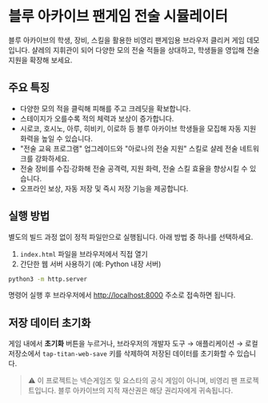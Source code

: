 # 블루 아카이브 팬게임 전술 시뮬레이터

블루 아카이브의 학생, 장비, 스킬을 활용한 비영리 팬게임용 브라우저 클리커 게임 데모입니다. 샬레의 지휘관이 되어 다양한 모의 전술 적들을 상대하고, 학생들을 영입해 전술 지원을 확장해 보세요.

## 주요 특징

- 다양한 모의 적을 클릭해 피해를 주고 크레딧을 확보합니다.
- 스테이지가 오를수록 적의 체력과 보상이 증가합니다.
- 시로코, 호시노, 아루, 히비키, 이로하 등 블루 아카이브 학생들을 모집해 자동 지원 화력을 높일 수 있습니다.
- "전술 교육 프로그램" 업그레이드와 "아로나의 전술 지원" 스킬로 샬레 전술 네트워크를 강화하세요.
- 전술 장비를 수집·강화해 전술 공격력, 지원 화력, 전술 스킬 효율을 향상시킬 수 있습니다.
- 오프라인 보상, 자동 저장 및 즉시 저장 기능을 제공합니다.

## 실행 방법

별도의 빌드 과정 없이 정적 파일만으로 실행됩니다. 아래 방법 중 하나를 선택하세요.

1. `index.html` 파일을 브라우저에서 직접 열기
2. 간단한 웹 서버 사용하기 (예: Python 내장 서버)

```bash
python3 -m http.server
```

명령어 실행 후 브라우저에서 <http://localhost:8000> 주소로 접속하면 됩니다.

## 저장 데이터 초기화

게임 내에서 **초기화** 버튼을 누르거나, 브라우저의 개발자 도구 → 애플리케이션 → 로컬 저장소에서 `tap-titan-web-save` 키를 삭제하여 저장된 데이터를 초기화할 수 있습니다.

> ⚠️ 이 프로젝트는 넥슨게임즈 및 요스타의 공식 게임이 아니며, 비영리 팬 프로젝트입니다. 블루 아카이브의 지적 재산권은 해당 권리자에게 귀속됩니다.
